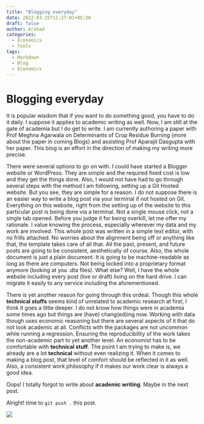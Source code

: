 ```yaml
---
title: "Blogging everyday"
date: 2022-03-25T11:27:01+05:30
draft: false
author: Arshad
categories:
  - Economics
  - Tools
tags:
  - Markdown
  - Blog
  - Economics
---
```


# Blogging everyday

It is popular wisdom that if you want to do something good, you have to do it daily. I suppose it applies to academic writing as well. Now, I am still at the gate of academia but I do get to write. I am currently authoring a paper with Prof Meghna Agarwala on Determinants of Crop Residue Burning (more about the paper in coming Blogs) and assisting Prof Aparajit Dasgupta with her paper. This blog is an effort in the direction of making my writing more precise. 


There were several options to go on with. I could have started a Blogger website or WordPress. They are simple and the required fixed cost is low and they get the things done. Also, I would not have had to go through several steps with the method I am following, setting up a Git Hosted website. But you see, they are simple for a reason. I do not suppose there is an easier way to write a blog post via your terminal if not hosted on Git. Everything on this website, right from the setting up of the website to this particular post is being done via a terminal. Not a single mouse click, not a single tab opened. Before you judge it for being overkill, let me offer my rationale. I value knowing the process, especially wherever my data and my work are involved. This whole post was written in a simple text editor, with no frills attached. No worries about the alignment being off or anything like that, the template takes care of all that. All the past, present, and future posts are going to be consistent, aesthetically of course. Also, the whole document is just a plain document. It is going to be machine-readable as long as there are computers. Not being locked into a proprietary format anymore (looking at you .dta files). What else? Well, I have the whole website including every post (live or draft) living on the hard drive. I can migrate it easily to any service including the aforementioned. 


There is yet another reason for going through this ordeal. Though this whole **technical stuffs** seems kind of unrelated to academic research at first, I think it goes a little deeper. I do not know how things were in academia some times ago but things are (have) chang(ed)ing now. Working with data though uses economic reasoning but there are several aspects of it that do not look academic at all. Conflicts with the packages are not uncommon while running a regression. Ensuring the reproducibility of the work takes the non-academic part to yet another level. An economist has to be comfortable with **technical stuff**. The point I am trying to make is, we already are a lot **technical** without even realizing it. When it comes to making a blog post, that level of comfort should be reflected in it as well.  Also, a consistent work philosophy if it makes our work clear is always a good idea.

Oops! I totally forgot to write about **academic writing**. Maybe in the next post.

Alright! time to ``git push .`` this post.

<img src="/images/notbug.gif">
